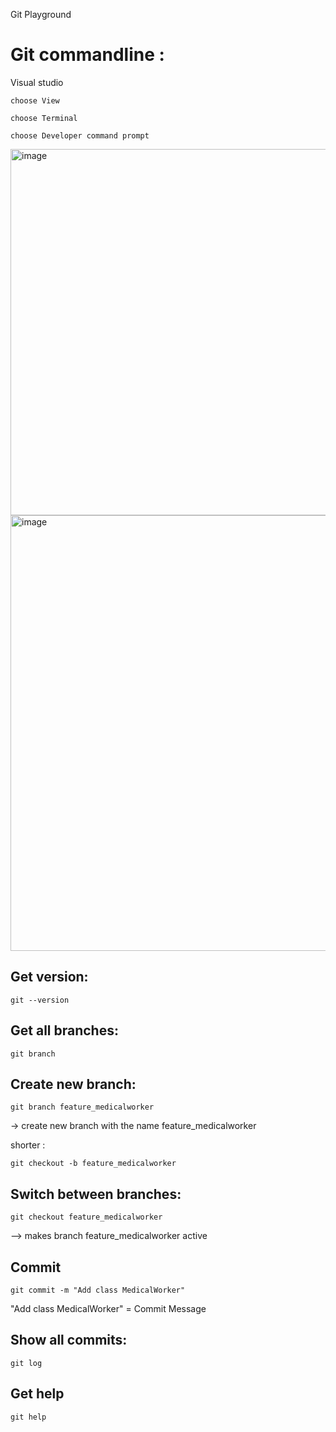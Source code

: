 Git Playground

# Git commandline :

Visual studio
```
choose View

choose Terminal

choose Developer command prompt
```

<img width="766" height="586" alt="image" src="https://github.com/user-attachments/assets/fc1ece0e-d234-4aba-97b3-c2be3b7f004e" />

<img width="810" height="697" alt="image" src="https://github.com/user-attachments/assets/70bd6a64-1c5b-447f-a84a-89bf278f5a7d" />



## Get version:
```
git --version
```

## Get all branches:
```
git branch
```

## Create new branch:
```
git branch feature_medicalworker
```

-> create new branch with the name feature_medicalworker

shorter :
```
git checkout -b feature_medicalworker
```

## Switch between branches:
```
git checkout feature_medicalworker
```

--> makes branch feature_medicalworker active

## Commit
```
git commit -m "Add class MedicalWorker"
```
"Add class MedicalWorker" = Commit Message


## Show all commits:
```
git log
```

## Get help
```
git help
```
